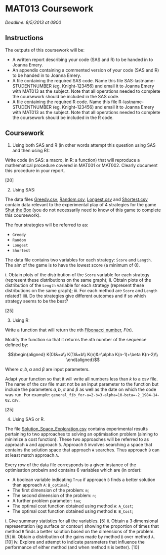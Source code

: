 # MAT013 Coursework

*Deadline: 8/5/2013 at 0900*

## Instructions

The outputs of this coursework will be:

- A written report describing your code (SAS and R) to be handed in to Joanna Emery.
- An appendix containing a commented version of your code (SAS and R) to be handed in to Joanna Emery.
- A file containing the required SAS code. Name this file SAS-lastname-STUDENTNUMBER (eg. Knight-123456) and email it to Joanna Emery with MAT013 as the subject. Note that all operations needed to complete the coursework should be included in the SAS code.
- A file containing the required R code. Name this file R-lastname-STUDENTNUMBER (eg. Knight-123456) and email it to Joanna Emery with MAT013 as the subject. Note that all operations needed to complete the coursework should be included in the R code.

## Coursework

1. Using both SAS and R (in other words attempt this question using SAS and then using R):

Write code (in SAS: a macro, in R: a function) that will reproduce a mathematical procedure covered in MAT001 or MAT002. Clearly document this procedure in your report.

[20]

2. Using SAS:

The data files [Greedy.csv](Data/Greedy.csv), [Random.csv](Data/Random.csv), [Longest.csv](Data/Longest.csv) and [Shortest.csv](Data/Shortest.csv) contain data relevant to the experimental play of 4 strategies for the game [Shut the Box](http://en.wikipedia.org/wiki/Shut_the_Box) (you do not necessarily need to know of this game to complete this coursework).

The four strategies will be referred to as:

- `Greedy`
- `Random`
- `Longest`
- `Shortest`

The data file contains two variables for each strategy: `Score` and `Length`. The aim of the game is to have the lowest score (a minimum of 0).


i. Obtain plots of the distribution of the `Score` variable for each strategy (represent these distributions on the same graph);
ii. Obtain plots of the distribution of the `Length` variable for each strategy (represent these distributions on the same graph);
iii. For each method are `Score` and `Length` related?
iiii. Do the strategies give different outcomes and if so which strategy seems to be the best?

[25]

3. Using R:

Write a function that will return the $n$th [Fibonacci number](http://en.wikipedia.org/wiki/Fibonacci_number), $F(n)$.

Modify the function so that it returns the $n$th number of the sequence defined by:

$$\begin{aligned}
K(0)&=a\\
K(1)&=b\\
K(n)&=\alpha K(n-1)+\beta K(n-2)\\
\end{aligned}$$

Where $a,b,\alpha$ and $\beta$ are input parameters.

Adapt your function so that it will write all numbers less than $k$ to a csv file. The name of the csv file must not be an input parameter to the function but include the parameters $a,b,\alpha$ and $\beta$ as well as the date on which the code was run. For example: `general_fib_for-a=2-b=3-alpha=10-beta=-2_1984-14-02.csv`.

[25]

4. Using SAS or R.

The file [Solution_Space_Exploration.csv](Data/Solution_Space_Exploration.csv) contains experimental results pertaining to two approaches to solving an optimisation problem (aiming to minimize a cost function). These two approaches will be referred to as approach `A` and approach `B`. Approach `B` involves searching a space that contains the solution space that approach `A` searches. Thus approach `B` can at least match approach `A`.

Every row of the data file corresponds to a given instance of the optimisation probelm and contains 6 variables which are (in order):

- A boolean variable indicating `True` if approach `B` finds a better solution than approach `A`: `B_optimal`;
- The first dimension of the problem: `m`;
- The second dimension of the problem: `n`;
- A further problem parameter: `tau`;
- The optimal cost function obtained using method `A`: `A_Cost`;
- The optimal cost function obtained using method `B`: `B_Cost`;

i. Give summary statistics for all the variables.
[5]
ii. Obtain a 3 dimensional representation (eg surface or contour) showing the proportion of times that method `B` finds a better solution based on the dimensions of the problem.
[5]
iii. Obtain a distribution of the gains made by method `B` over method `A`.
[10]
iv. Explore and attempt to indicate parameters that influence the performance of either method (and when method `B` is better).
[10]
